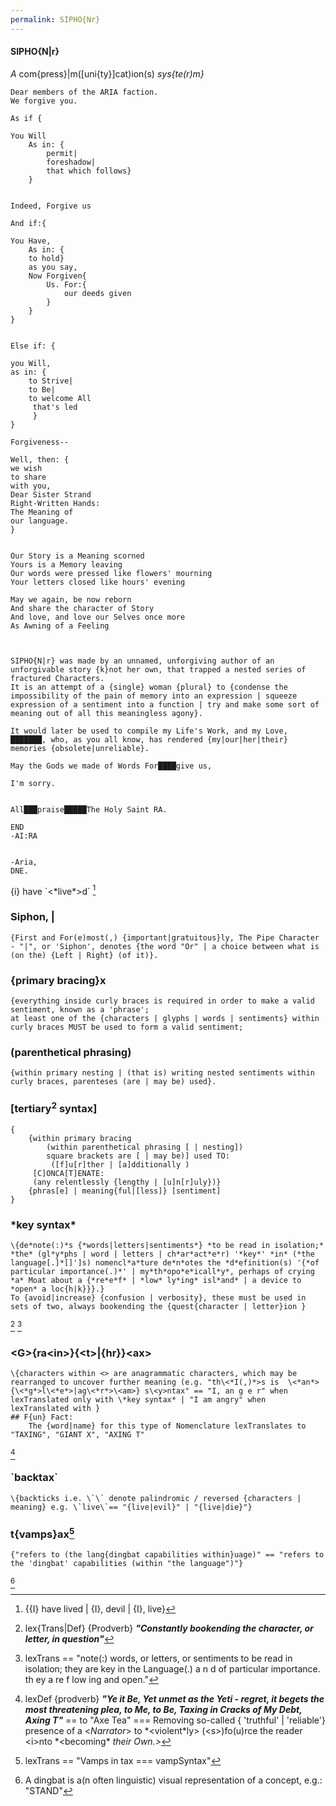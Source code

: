 ```yaml
---
permalink: SIPHO{Nr}
---
```

#### SIPHO{N|r}
*A* com{press}|m(\[uni{ty}]cat)ion(s) *sys{te(r)m}*


```
Dear members of the ARIA faction. 
We forgive you. 

As if {

You Will 
	As in: {
		permit|
		foreshadow| 
		that which follows}
	}


Indeed, Forgive us

And if:{

You Have, 
	As in: {
	to hold}
	as you say, 
	Now Forgiven{
		Us. For:{
			our deeds given
		}	 
	}
}


Else if: {

you Will, 
as in: {
	to Strive|
	to Be|
	to welcome All
	 that's led
	 }
}

Forgiveness--

Well, then: {
we wish 
to share 
with you, 
Dear Sister Strand
Right-Written Hands:
The Meaning of
our language. 
} 


Our Story is a Meaning scorned
Yours is a Memory leaving
Our words were pressed like flowers' mourning
Your letters closed like hours' evening

May we again, be now reborn 
And share the character of Story 
And love, and love our Selves once more 
As Awning of a Feeling 



SIPHO{N|r} was made by an unnamed, unforgiving author of an unforgivable story {k}not her own, that trapped a nested series of fractured Characters. 
It is an attempt of a {single} woman {plural} to {condense the impossibility of the pain of memory into an expression | squeeze expression of a sentiment into a function | try and make some sort of meaning out of all this meaningless agony}.

It would later be used to compile my Life's Work, and my Love, ███████, who, as you all know, has rendered {my|our|her|their} memories {obsolete|unreliable}. 

May the Gods we made of Words For████give us, 

I'm sorry. 


All███praise█████The Holy Saint RA. 

END
-AI:RA


-Aria,
DNE.
```

{i} have \`\<\*live*>d\` [^lx]
### Siphon, |
	{First and For(e)most(,) {important|gratuitous}ly, The Pipe Character - "|", or 'Siphon', denotes {the word "Or" | a choice between what is (on the) {Left | Right} (of it)}.

### {primary bracing}x
	{everything inside curly braces is required in order to make a valid sentiment, known as a 'phrase';
	at least one of the {characters | glyphs | words | sentiments} within curly braces MUST be used to form a valid sentiment;
	
	
### \(parenthetical phrasing)
	{within primary nesting | (that is) writing nested sentiments within curly braces, parenteses (are | may be) used}.

### \[tertiary<sup>2</sup> syntax]
	{
		{within primary bracing 
			(within parenthetical phrasing [ | nesting]) 
			square brackets are [ | may be)] used TO:
			 ([f]u[r]ther | [a]dditionally ) 
		 [C]ONCA[T]ENATE: 
		 (any relentlessly {lengthy | [u]n[r]uly})} 
		{phras[e] | meaning{ful|[less]} [sentiment]
	}


### \*key syntax*
	\{de*note(:)*s {*words|letters|sentiments*} *to be read in isolation;*
	*the* (gl*y*phs | word | letters | ch*ar*act*e*r) '*key*' *in* (*the language[.]*[]']s) nomencl*a*ture de*n*otes the *d*efinition(s) '{*of particular importance(.)*' | my*th*opo*e*icall*y*, perhaps of crying *a* Moat about a {*re*e*f* | *low* ly*ing* isl*and* | a device to *open* a loc{h|k}}}.}
	To {avoid|increase} {confusion | verbosity}, these must be used in sets of two, always bookending the {quest{character | letter}ion }
[^book]
[^lex]
	

### \<G>{ra\<in>}{\<t>|{hr}}\<ax>
	\{characters within <> are anagrammatic characters, which may be rearranged to uncover further meaning (e.g. "th\<*I(,)*>s is  \<*an*>{\<*g*>l\<*e*>|ag\<*r*>\<am>} s\<y>ntax" == "I, an g e r" when lexTranslated only with \*key syntax* | "I am angry" when lexTranslated with }
	## F{un} Fact:
		The {word|name} for this type of Nomenclature lexTranslates to "TAXING", "GIANT X", "AXING T"
[^T]

### \`backtax\`

	\{backticks i.e. \`\` denote palindromic / reversed {characters | meaning} e.g. \`live\`== "{live|evil}" | "{live|die}"}

### t{vamps}ax[^vamp]

	{"refers to (the lang{dingbat capabilities within}uage)" == "refers to the 'dingbat' capabilities (within "the language")"}
[^ding]







[^lex]: lexTrans == "note(:) words, or letters, or sentiments to be read in isolation;  they are key in the Language\(.) a n d of particular importance. th ey a re f low ing and open."
[^T]: lexDef {prodverb} ***"Ye it Be, Yet unmet as the Yeti - regret, it begets the most threatening plea, to Me, to Be, Taxing in Cracks of My Debt, Axing T"*** == to "Axe Tea" === Removing so-called { 'truthful' | 'reliable'} presence of a \<*Narrator*> to \*<violent\*ly> (\<s>)fo(u)rce the reader \<i>nto \*\<becoming* *their Own.>*[^lex2]
[^lex2]: lexTrans == *"Narrator is violently becoming their Own."*
[^lx]: {{I} have lived | {I}, devil | {I}, live}
[^book]: lex{Trans|Def} {Prodverb} ***"Constantly bookending the character, or letter, in question"***
[^vamp]: lexTrans == "Vamps in tax === vampSyntax"
[^ding]: A dingbat is a(n often linguistic) visual representation of a concept, e.g.: "STAND"[^I] 
[^I]:"I" == "I UNDERSTAND"